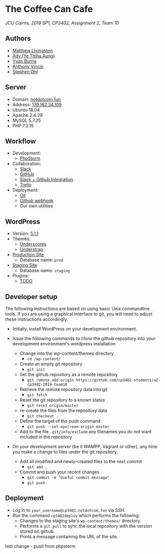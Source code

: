 # The Coffee Can Cafe
*JCU Cairns, 2019 SP1, CP3402, Assignment 2, Team 10*

## Authors
 - [Matthew Livingston](https://github.com/blubrick)
 - [Ady (Ye Thiha Aung)](https://github.com/AdyAung)
 - [Yvan Burrie](https://github.com/jc444304)
 - [Anthony Vincin](https://github.com/AnthonyV01)
 - [Stephen Ohl](https://github.com/StephenOhl)

## Server
 - Domain: [notdotcom.fun](https://notdotcom.fun/)
 - Address: [139.162.34.109](139.162.34.109)
 - Ubuntu 18.04
 - Apache 2.4.29
 - MySQL 5.7.25
 - PHP 7.2.15

## Workflow
 - Development:
   - [PhpStorm](https://www.jetbrains.com/phpstorm/)
 - Collaboration:
   - [Slack](https://itatjcu.slack.com/messages/GA1QLQCEB/)
   - [GitHub](https://github.com/cp3402-students/a2-cp3402-2019-team10/)
   - [Slack + Github Integration](https://slack.github.com/)
   - [Trello](https://trello.com/b/CXd946x3/scrum-board)
 - Deployment:
   - [Git](https://git-scm.com/)
   - [Github webhook](https://github.com/cp3402-students/a2-cp3402-2019-team10/settings/hooks/106278049)
   - Our own utilities

## WordPress
 - Version: [5.1.1](https://wordpress.org/support/wordpress-version/version-5-1-1/)
 - Themes:
   - [Underscores](https://underscores.me/)
   - [Understrap](https://understrap.com/)
 - [Production Site](https://notdotcom.fun/wp/)
   - Database name: `prod`
 - [Staging Site](https://notdotcom.fun/staging/)
   - Database name: `staging`
 - Plugins:
   - [TODO](#)

## Developer setup
The following instructions are based on using basic Unix commandline tools.  If you are using a graphical interface to git, you will need to adjust these instructions accordingly. 
 - Initially, install WordPress on your development environment.  
 - Issue the following commands to clone the github repository into your development environment's wordpress installation 
   - Change into the wp-content/themes directory
     - `cd `<WordPress-installation-directory>`/wp-content/`
   - Create an empty git repository
     - `git init`
   - Set the github repository as a remote repository
     - `git remote add origin https://github.com/cp3402-students/a2-cp3402-2019-team10`
   - Retrieve the remote repository data into git
     - `git fetch`
   - Reset the git repository to a known status
     - `git reset origin/master`
   - re-create the files from the repository data
     - `git checkout .`
   - Define the target of the push command
     - `git push --set-upstream origin master`
   -  Add to the file `.git/info/exclude` any filenames you do not want included in the repository
    
 - On your development server (be it WAMPP, Vagrant or other), any time you make a change to files under the git repository, 
   - Add all modified and newly-created files to the next commit 
     - `git add .`
   - Commit and push your recent changes
     - `git commit -m "Useful commit message"`
     - `git push` 

## Deployment
 - Log in to `your_username@cp3402.notdotcom.fun` via SSH.
 - Run the command `cp3402deploy` which performs the following:
   - Changes to the staging site's `wp-content/themes/` directory.
   - Performs a `git pull` to sync the local repository with the version stored on github.
   - Prints a message containing the URL of the site.
   
test change - push from phpstorm
